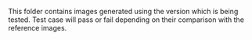 This folder contains images generated using the version which is being tested. Test case will pass or fail depending on their comparison with the reference images.